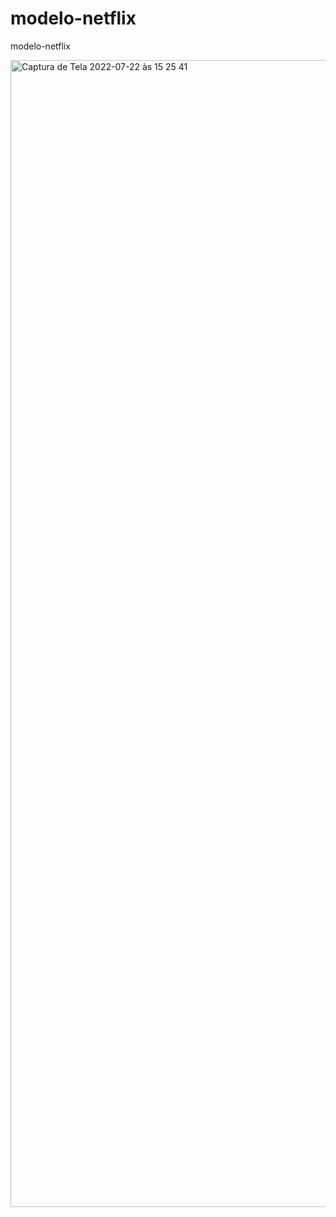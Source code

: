 # modelo-netflix
modelo-netflix

<img width="1835" alt="Captura de Tela 2022-07-22 às 15 25 41" src="https://user-images.githubusercontent.com/66705552/180513483-a90bc93a-b097-414e-8b6c-641c18290009.png">
